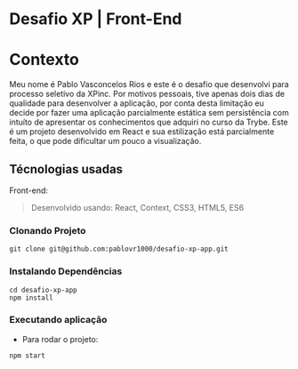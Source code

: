 
# Desafio XP | Front-End

# Contexto
Meu nome é Pablo Vasconcelos Rios e este é o desafio que desenvolvi para processo seletivo da XPinc.
Por motivos pessoais, tive apenas dois dias de qualidade para desenvolver a aplicação, por conta desta limitação eu decide por fazer uma aplicação parcialmente estática sem persistência com intuíto de apresentar os conhecimentos que adquiri no curso da Trybe. Este é um projeto desenvolvido em React e sua estilização está parcialmente feita, o que pode dificultar um pouco a visualização.

## Técnologias usadas

Front-end:
> Desenvolvido usando: React, Context, CSS3, HTML5,  ES6

### Clonando Projeto
```
git clone git@github.com:pablovr1000/desafio-xp-app.git
``` 
### Instalando Dependências
```
cd desafio-xp-app
npm install
``` 
### Executando aplicação
* Para rodar o projeto:

```
npm start
``` 
